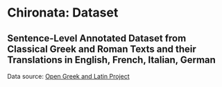 # Chironata: Dataset
## Sentence-Level Annotated Dataset from Classical Greek and Roman Texts and their Translations in English, French, Italian, German

Data source: [Open Greek and Latin Project](https://github.com/OpenGreekAndLatin)
